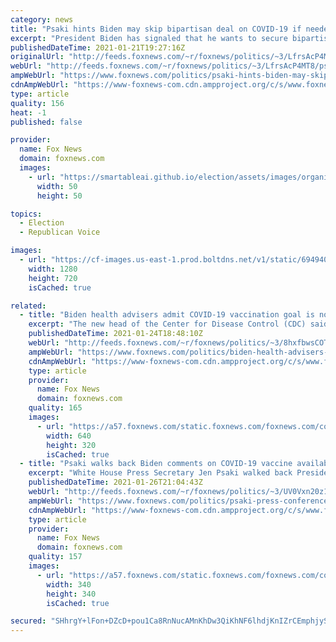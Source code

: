 ```yaml
---
category: news
title: "Psaki hints Biden may skip bipartisan deal on COVID-19 if needed: 'Not going to take any tools off the table'"
excerpt: "President Biden has signaled that he wants to secure bipartisan support for another coronavirus relief package, but his administration is refusing to rule out unilateral action by congressional Democrats on the next round of emergency aid. "
publishedDateTime: 2021-01-21T19:27:16Z
originalUrl: "http://feeds.foxnews.com/~r/foxnews/politics/~3/LfrsAcP4MT8/psaki-hints-biden-may-skip-bipartisan-deal-on-covid-19-if-needed-not-going-to-take-any-tools-off-the-table"
webUrl: "http://feeds.foxnews.com/~r/foxnews/politics/~3/LfrsAcP4MT8/psaki-hints-biden-may-skip-bipartisan-deal-on-covid-19-if-needed-not-going-to-take-any-tools-off-the-table"
ampWebUrl: "https://www.foxnews.com/politics/psaki-hints-biden-may-skip-bipartisan-deal-on-covid-19-if-needed-not-going-to-take-any-tools-off-the-table.amp"
cdnAmpWebUrl: "https://www-foxnews-com.cdn.ampproject.org/c/s/www.foxnews.com/politics/psaki-hints-biden-may-skip-bipartisan-deal-on-covid-19-if-needed-not-going-to-take-any-tools-off-the-table.amp"
type: article
quality: 156
heat: -1
published: false

provider:
  name: Fox News
  domain: foxnews.com
  images:
    - url: "https://smartableai.github.io/election/assets/images/organizations/foxnews.com-50x50.jpg"
      width: 50
      height: 50

topics:
  - Election
  - Republican Voice

images:
  - url: "https://cf-images.us-east-1.prod.boltdns.net/v1/static/694940094001/02ffb9d0-2cf9-48be-ab41-b1de73501fc5/9e9d4d74-cf2f-45e3-b809-ad89a8a6aee2/1280x720/match/image.jpg"
    width: 1280
    height: 720
    isCached: true

related:
  - title: "Biden health advisers admit COVID-19 vaccination goal is not enough: 'We have to go faster'"
    excerpt: "The new head of the Center for Disease Control (CDC) said Sunday that the U.S. has to \"go faster\" than the Biden administration's current goal of 100 million coronavirus vaccinations in 100 days."
    publishedDateTime: 2021-01-24T18:48:10Z
    webUrl: "http://feeds.foxnews.com/~r/foxnews/politics/~3/8hxfbwsCOTE/biden-health-advisers-admit-covid-19-vaccination-goal-is-not-enough-we-have-to-go-faster"
    ampWebUrl: "https://www.foxnews.com/politics/biden-health-advisers-admit-covid-19-vaccination-goal-is-not-enough-we-have-to-go-faster.amp"
    cdnAmpWebUrl: "https://www-foxnews-com.cdn.ampproject.org/c/s/www.foxnews.com/politics/biden-health-advisers-admit-covid-19-vaccination-goal-is-not-enough-we-have-to-go-faster.amp"
    type: article
    provider:
      name: Fox News
      domain: foxnews.com
    quality: 165
    images:
      - url: "https://a57.foxnews.com/static.foxnews.com/foxnews.com/content/uploads/2021/01/640/320/Rochelle-Walensky.jpg?ve=1&tl=1"
        width: 640
        height: 320
        isCached: true
  - title: "Psaki walks back Biden comments on COVID-19 vaccine availability, says won't be widely available by spring"
    excerpt: "White House Press Secretary Jen Psaki walked back President Biden’s comments that the majority of Americans would be vaccinated by the spring, telling reporters on Tuesday that the vaccine will not be widely available by then."
    publishedDateTime: 2021-01-26T21:04:43Z
    webUrl: "http://feeds.foxnews.com/~r/foxnews/politics/~3/UV0Vxn20z1M/psaki-press-conference-biden-vaccine"
    ampWebUrl: "https://www.foxnews.com/politics/psaki-press-conference-biden-vaccine.amp"
    cdnAmpWebUrl: "https://www-foxnews-com.cdn.ampproject.org/c/s/www.foxnews.com/politics/psaki-press-conference-biden-vaccine.amp"
    type: article
    provider:
      name: Fox News
      domain: foxnews.com
    quality: 157
    images:
      - url: "https://a57.foxnews.com/static.foxnews.com/foxnews.com/content/uploads/2020/10/340/340/brooke-singman-headshot.jpg?ve=1&tl=1"
        width: 340
        height: 340
        isCached: true

secured: "SHhrgY+lFon+DZcD+pou1Ca8RnNucAMnKhDw3QiKhNF6lhdjKnIZrCEmphjySy8s8t8Hru2iq7XP1ADBPWTx8ehnbyljfRWGpVtQwx/PGGuyswDVyvv9FeOrJZGQUGSmbpF+tIIPUy3K77yj4+Fb9b5qlgcsji+Pnu+potEmQpjRH/1Nza4CnGNDyM/oYrGxoLfUmRXVxALEBKppJv5pMBt2WGd6DJmH8W/voag/BL1xMYOwaI+l142vqMevdXxkbDaxHvC8NEPPXAnR0/QHuFCxvGGIQB/VLx5+peZz5z2lDcWnxRBJYYZmO/yL0ZLTiSoKuYG6Y2/DzvHGOczEWTi5a4BNWY4/+DZtsh76wqg=;whEoeTPMr5i/uhtfR3jIlA=="
---
```


